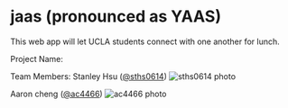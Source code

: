 # jaas (pronounced as YAAS)

This web app will let UCLA students connect with one another for lunch.

Project Name: 

Team Members:
Stanley Hsu ([@sths0614](https://github.com/sths0614)) 
![sths0614 photo](https://avatars3.githubusercontent.com/u/7511801?v=3&u=5d13c82c667ff4bd2dc58874856072698ed3d8fe&s=140)

Aaron cheng ([@ac4466](https://github.com/ac4466))
![ac4466 photo](https://avatars1.githubusercontent.com/u/9346481?v=3&u=5d6479a1f54270b42fa19a27a86d8b4e3bb4e53d&s=140)